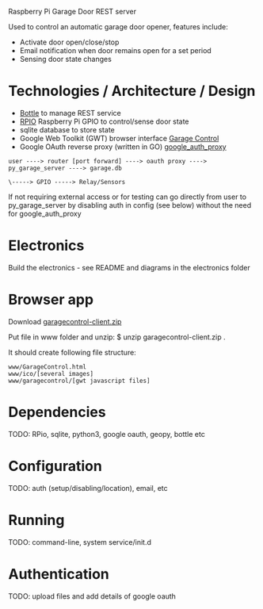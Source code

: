 Raspberry Pi Garage Door REST server

Used to control an automatic garage door opener, features include:

* Activate door open/close/stop
* Email notification when door remains open for a set period
* Sensing door state changes

Technologies / Architecture / Design
====================================

* [Bottle](http://bottlepy.org/) to manage REST service 
* [RPIO](https://pypi.python.org/pypi/RPIO) Raspberry Pi GPIO to control/sense door state 
* sqlite database to store state
* Google Web Toolkit (GWT) browser interface [Garage Control](https://github.com/drweaver/gwt_garage_control)
* Google OAuth reverse proxy (written in GO) [google_auth_proxy](https://github.com/drweaver/google_auth_proxy)

```
user ----> router [port forward] ----> oauth proxy ----> py_garage_server ----> garage.db
                                                                        \-----> GPIO -----> Relay/Sensors
```

If not requiring external access or for testing can go directly from 
user to py_garage_server by disabling auth in config (see below) without
the need for google_auth_proxy
																		
Electronics
===========

Build the electronics - see README and diagrams in the electronics folder

Browser app
===========

Download [garagecontrol-client.zip](https://github.com/drweaver/gwt_garage_control/releases/latest)

Put file in www folder and unzip: 
$ unzip garagecontrol-client.zip .

It should create following file structure:
```
www/GarageControl.html
www/ico/[several images]
www/garagecontrol/[gwt javascript files] 
```

Dependencies
============

TODO: RPio, sqlite, python3, google oauth, geopy, bottle etc

Configuration
=============

TODO: auth (setup/disabling/location), email, etc

Running
=======

TODO: command-line, system service/init.d

Authentication
==============

TODO: upload files and add details of google oauth
